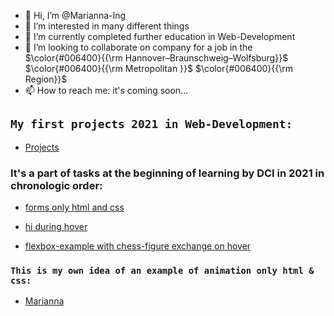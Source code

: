 - 👋 Hi, I’m @Marianna-Ing
- 👀 I’m interested in many different things
- 🌱 I’m currently completed further education in Web-Development
- 💞️ I’m looking to collaborate on company for a job in the $\color{#006400}{{\rm Hannover–Braunschweig–Wolfsburg}}$ $\color{#006400}{{\rm Metropolitan }}$ $\color{#006400}{{\rm Region}}$
- 📫 How to reach me: it's coming soon...

 
## `My first projects 2021 in Web-Development:`

 - [Projects](https://marianna-ing.github.io/examples/)

<!--- [This is my own final project of trial course by DCI with own Idea](https://eigene-idee-mtranslateservice.netlify.app/index.html) --->

<!--- [It's my first portfolio-web-site as result of 3 months html and css courses' by DCI](https://first-portfolio-site-marianna.netlify.app/#home) --->

  ### It's a part of tasks at the beginning of learning by DCI in 2021 in chronologic order:
 
  - [forms only html and css](https://forms-only-html-and-css.netlify.app/)

  - [hi during hover](https://hi-during-hover.netlify.app/)

  - [flexbox-example with chess-figure exchange on hover](https://flexbox-example-with-chess-figure-exchange-on-hover.netlify.app/)

<!--- ### A small example of React (only input & click) you can find here: --->

<!--- https://github.com/Marianna-Ing/react-example-app --->


### `This is my own idea of an example of animation only html & css:`

- [Marianna](https://marianna-ing.github.io/colourfull-word-animation/)

<!--- ### `Here is example of forms switch, that with React was done:`
  - [forms switch](http://192.168.0.5:3000/) --->
